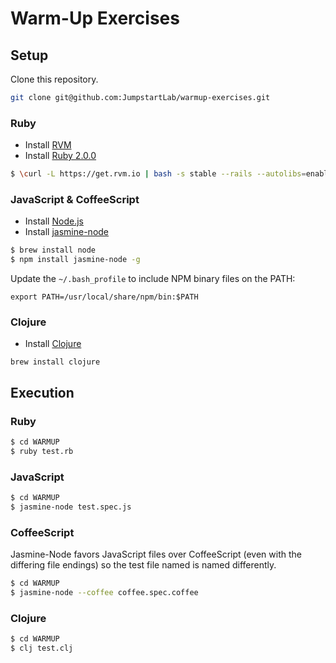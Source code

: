 # Warm-Up Exercises

## Setup

Clone this repository.

```sh
git clone git@github.com:JumpstartLab/warmup-exercises.git
```

### Ruby

* Install [RVM](https://rvm.io/)
* Install [Ruby 2.0.0](http://www.ruby-lang.org/en/)

```bash
$ \curl -L https://get.rvm.io | bash -s stable --rails --autolibs=enabled
```

### JavaScript & CoffeeScript

* Install [Node.js](http://nodejs.org/)
* Install [jasmine-node](https://github.com/mhevery/jasmine-node)

```bash
$ brew install node
$ npm install jasmine-node -g
```

Update the `~/.bash_profile` to include NPM binary files on the PATH:

```
export PATH=/usr/local/share/npm/bin:$PATH
```

### Clojure

* Install [Clojure](http://clojure.org)

```
brew install clojure
```

## Execution

### Ruby

```bash
$ cd WARMUP
$ ruby test.rb
```

### JavaScript

```bash
$ cd WARMUP
$ jasmine-node test.spec.js
```

### CoffeeScript

Jasmine-Node favors JavaScript files over CoffeeScript (even with the differing
file endings) so the test file named is named differently.

```bash
$ cd WARMUP
$ jasmine-node --coffee coffee.spec.coffee
```

### Clojure

```bash
$ cd WARMUP
$ clj test.clj
```
